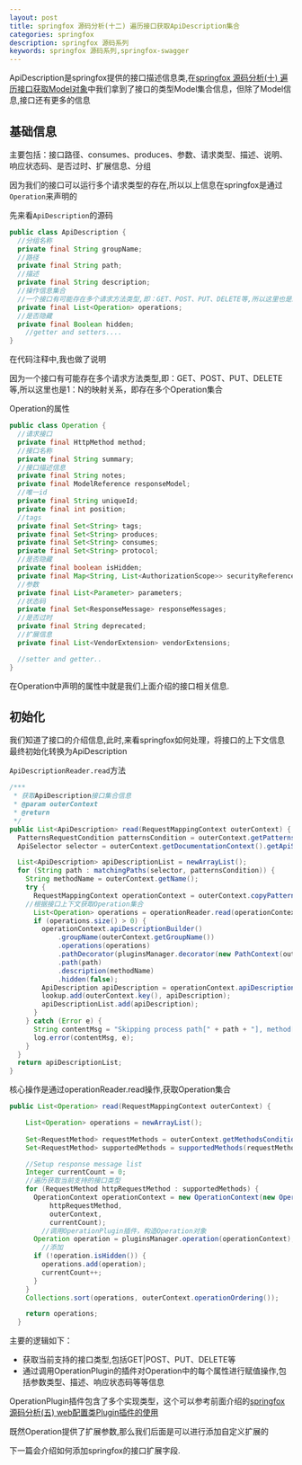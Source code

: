 ```yaml
---
layout: post
title: springfox 源码分析(十二) 遍历接口获取ApiDescription集合
categories: springfox
description: springfox 源码系列
keywords: springfox 源码系列,springfox-swagger
---
```



ApiDescription是springfox提供的接口描述信息类,在[springfox 源码分析(十) 遍历接口获取Model对象]()中我们拿到了接口的类型Model集合信息，但除了Model信息,接口还有更多的信息

## 基础信息

主要包括：接口路径、consumes、produces、参数、请求类型、描述、说明、响应状态码、是否过时、扩展信息、分组

因为我们的接口可以运行多个请求类型的存在,所以以上信息在springfox是通过`Operation`来声明的

先来看`ApiDescription`的源码

```java
public class ApiDescription {
  //分组名称
  private final String groupName;
  //路径
  private final String path;
  //描述
  private final String description;
  //操作信息集合
  //一个接口有可能存在多个请求方法类型,即：GET、POST、PUT、DELETE等,所以这里也是1：N的映射关系
  private final List<Operation> operations;
  //是否隐藏
  private final Boolean hidden;
    //getter and setters....
}
```

在代码注释中,我也做了说明

因为一个接口有可能存在多个请求方法类型,即：GET、POST、PUT、DELETE等,所以这里也是1：N的映射关系，即存在多个Operation集合

Operation的属性

```java
public class Operation {
  //请求接口
  private final HttpMethod method;
  //接口名称
  private final String summary;
  //接口描述信息
  private final String notes;
  private final ModelReference responseModel;
  //唯一id
  private final String uniqueId;
  private final int position;
  //tags
  private final Set<String> tags;
  private final Set<String> produces;
  private final Set<String> consumes;
  private final Set<String> protocol;
  //是否隐藏
  private final boolean isHidden;
  private final Map<String, List<AuthorizationScope>> securityReferences;
  //参数
  private final List<Parameter> parameters;
  //状态码
  private final Set<ResponseMessage> responseMessages;
  //是否过时
  private final String deprecated;
  //扩展信息
  private final List<VendorExtension> vendorExtensions;

  //setter and getter..   
}
```

在Operation中声明的属性中就是我们上面介绍的接口相关信息.

## 初始化

我们知道了接口的介绍信息,此时,来看springfox如何处理，将接口的上下文信息最终初始化转换为ApiDescription

`ApiDescriptionReader.read`方法

```java
/***
 * 获取ApiDescription接口集合信息
 * @param outerContext
 * @return
 */
public List<ApiDescription> read(RequestMappingContext outerContext) {
  PatternsRequestCondition patternsCondition = outerContext.getPatternsCondition();
  ApiSelector selector = outerContext.getDocumentationContext().getApiSelector();

  List<ApiDescription> apiDescriptionList = newArrayList();
  for (String path : matchingPaths(selector, patternsCondition)) {
    String methodName = outerContext.getName();
    try {
      RequestMappingContext operationContext = outerContext.copyPatternUsing(path);
	//根据接口上下文获取Operation集合
      List<Operation> operations = operationReader.read(operationContext);
      if (operations.size() > 0) {
        operationContext.apiDescriptionBuilder()
            .groupName(outerContext.getGroupName())
            .operations(operations)
            .pathDecorator(pluginsManager.decorator(new PathContext(outerContext, from(operations).first())))
            .path(path)
            .description(methodName)
            .hidden(false);
        ApiDescription apiDescription = operationContext.apiDescriptionBuilder().build();
        lookup.add(outerContext.key(), apiDescription);
        apiDescriptionList.add(apiDescription);
      }
    } catch (Error e) {
      String contentMsg = "Skipping process path[" + path + "], method[" + methodName + "] as it has an error.";
      log.error(contentMsg, e);
    }
  }
  return apiDescriptionList;
}
```

核心操作是通过operationReader.read操作,获取Operation集合

```java
public List<Operation> read(RequestMappingContext outerContext) {

    List<Operation> operations = newArrayList();
		
    Set<RequestMethod> requestMethods = outerContext.getMethodsCondition();
    Set<RequestMethod> supportedMethods = supportedMethods(requestMethods);

    //Setup response message list
    Integer currentCount = 0;
    //遍历获取当前支持的接口类型
    for (RequestMethod httpRequestMethod : supportedMethods) {
      OperationContext operationContext = new OperationContext(new OperationBuilder(nameGenerator),
          httpRequestMethod,
          outerContext,
          currentCount);
		//调用OperationPlugin插件，构造Operation对象
      Operation operation = pluginsManager.operation(operationContext);
        //添加
      if (!operation.isHidden()) {
        operations.add(operation);
        currentCount++;
      }
    }
    Collections.sort(operations, outerContext.operationOrdering());

    return operations;
  }
```

主要的逻辑如下：

- 获取当前支持的接口类型,包括GET|POST、PUT、DELETE等
- 通过调用OperationPlugin的插件对Operation中的每个属性进行赋值操作,包括参数类型、描述、响应状态码等等信息

OperationPlugin插件包含了多个实现类型，这个可以参考前面介绍的[springfox 源码分析(五) web配置类Plugin插件的使用](/2019/05/23/springfox-5/)

既然Operation提供了扩展参数,那么我们后面是可以进行添加自定义扩展的

下一篇会介绍如何添加springfox的接口扩展字段.